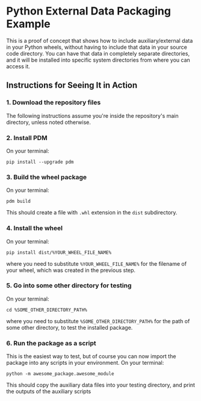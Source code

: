 # Python External Data Packaging Example

This is a proof of concept that shows how to include auxiliary/external data in your Python wheels, without having to include that data in your source code directory.
You can have that data in completely separate directories, and it will be installed into specific system directories from where you can access it.

## Instructions for Seeing It in Action

### 1. Download the repository files
The following instructions assume you're inside the repository's main directory, unless noted otherwise.


### 2. Install PDM
On your terminal:

`pip install --upgrade pdm`


### 3. Build the wheel package
On your terminal:

`pdm build`

This should create a file with `.whl` extension in the `dist` subdirectory.


### 4. Install the wheel
On your terminal:

`pip install dist/%YOUR_WHEEL_FILE_NAME%`

where you need to substitute `%YOUR_WHEEL_FILE_NAME%` for the filename of your wheel, which was created in the previous step.


### 5. Go into some other directory for testing
On your terminal:

`cd %SOME_OTHER_DIRECTORY_PATH%`

where you need to substitute `%SOME_OTHER_DIRECTORY_PATH%` for the path of some other directory, to test the installed package.


### 6. Run the package as a script
This is the easiest way to test, but of course you can now import the package into any scripts in your environment.
On your terminal:

`python -m awesome_package.awesome_module`

This should copy the auxiliary data files into your testing directory, and print the outputs of the auxiliary scripts

